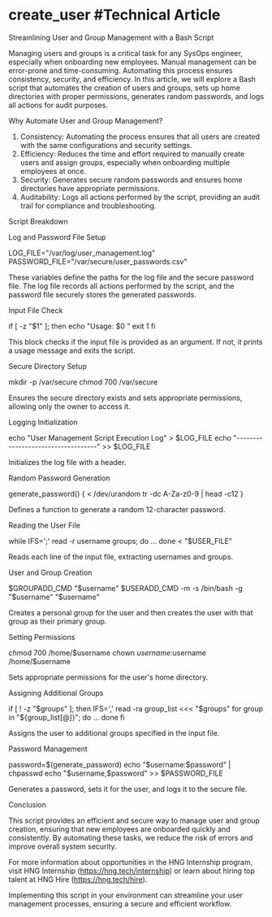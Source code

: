 # create_user #Technical Article

Streamlining User and Group Management with a Bash Script

Managing users and groups is a critical task for any SysOps engineer, especially when onboarding new employees. Manual management can be error-prone and time-consuming. Automating this process ensures consistency, security, and efficiency. In this article, we will explore a Bash script that automates the creation of users and groups, sets up home directories with proper permissions, generates random passwords, and logs all actions for audit purposes.

Why Automate User and Group Management?

1. Consistency: Automating the process ensures that all users are created with the same configurations and security settings.
2. Efficiency: Reduces the time and effort required to manually create users and assign groups, especially when onboarding multiple employees at once.
3. Security: Generates secure random passwords and ensures home directories have appropriate permissions.
4. Auditability: Logs all actions performed by the script, providing an audit trail for compliance and troubleshooting.

Script Breakdown

Log and Password File Setup

LOG_FILE="/var/log/user_management.log"
PASSWORD_FILE="/var/secure/user_passwords.csv"

These variables define the paths for the log file and the secure password file. The log file records all actions performed by the script, and the password file securely stores the generated passwords.

Input File Check

if [ -z "$1" ]; then
    echo "Usage: $0 <user-groups-file>"
    exit 1
fi

This block checks if the input file is provided as an argument. If not, it prints a usage message and exits the script.

Secure Directory Setup

mkdir -p /var/secure
chmod 700 /var/secure

Ensures the secure directory exists and sets appropriate permissions, allowing only the owner to access it.

Logging Initialization

echo "User Management Script Execution Log" > $LOG_FILE
echo "-----------------------------------" >> $LOG_FILE

Initializes the log file with a header.

Random Password Generation

generate_password() {
    < /dev/urandom tr -dc A-Za-z0-9 | head -c12
}

Defines a function to generate a random 12-character password.

Reading the User File

while IFS=';' read -r username groups; do
    ...
done < "$USER_FILE"

Reads each line of the input file, extracting usernames and groups.

User and Group Creation

$GROUPADD_CMD "$username"
$USERADD_CMD -m -s /bin/bash -g "$username" "$username"

Creates a personal group for the user and then creates the user with that group as their primary group.

Setting Permissions

chmod 700 /home/$username
chown $username:$username /home/$username

Sets appropriate permissions for the user's home directory.

Assigning Additional Groups

if [ ! -z "$groups" ]; then
    IFS=',' read -ra group_list <<< "$groups"
    for group in "${group_list[@]}"; do
        ...
    done
fi

Assigns the user to additional groups specified in the input file.

Password Management

password=$(generate_password)
echo "$username:$password" | chpasswd
echo "$username,$password" >> $PASSWORD_FILE

Generates a password, sets it for the user, and logs it to the secure file.

Conclusion

This script provides an efficient and secure way to manage user and group creation, ensuring that new employees are onboarded quickly and consistently. By automating these tasks, we reduce the risk of errors and improve overall system security.

For more information about opportunities in the HNG Internship program, visit HNG Internship (https://hng.tech/internship) or learn about hiring top talent at HNG Hire (https://hng.tech/hire).

Implementing this script in your environment can streamline your user management processes, ensuring a secure and efficient workflow.



